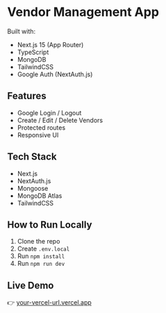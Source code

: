 # Vendor Management App

Built with:
- Next.js 15 (App Router)
- TypeScript
- MongoDB
- TailwindCSS
- Google Auth (NextAuth.js)

## Features
- Google Login / Logout
- Create / Edit / Delete Vendors
- Protected routes
- Responsive UI

## Tech Stack
- Next.js
- NextAuth.js
- Mongoose
- MongoDB Atlas
- TailwindCSS

## How to Run Locally
1. Clone the repo
2. Create `.env.local`
3. Run `npm install`
4. Run `npm run dev`

## Live Demo
👉 [your-vercel-url.vercel.app](https://your-vercel-url.vercel.app)

